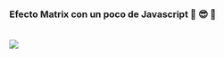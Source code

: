 ### Efecto Matrix con un poco de Javascript :red_circle: :sunglasses: :large_blue_circle:<br><br>
![](matrix.gif)
​
